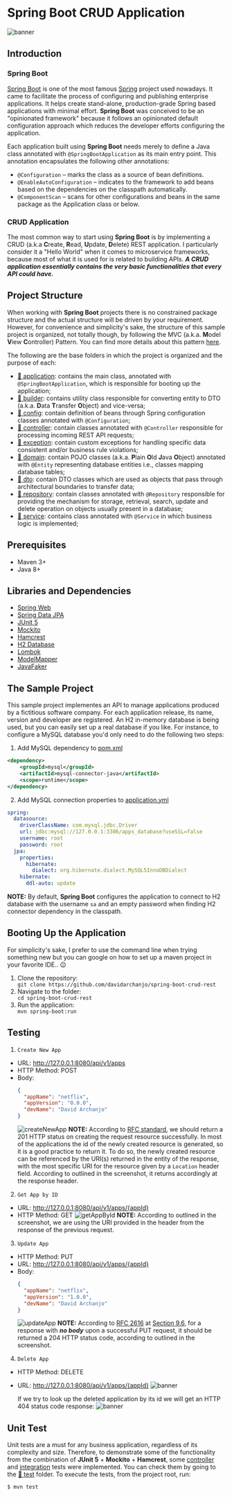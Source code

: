 # Spring Boot CRUD Application 
![banner](./assets/banner.jpg)

## Introduction

### Spring Boot
[Spring Boot](https://spring.io/projects/spring-boot) is one of the most famous [Spring](https://spring.io/projects/spring-framework) project used nowadays. It came to facilitate the process of configuring and publishing enterprise applications. It helps create stand-alone, production-grade Spring based applications with minimal effort. **Spring Boot** was conceived to be an "opinionated framework" because it follows an opinionated default configuration approach which reduces the developer efforts configuring the application.

Each application built using **Spring Boot** needs merely to define a Java class annotated with `@SpringBootApplication` as its main entry point. This annotation encapsulates the following other annotations:
- `@Configuration` – marks the class as a source of bean definitions.
- `@EnableAutoConfiguration` – indicates to the framework to add beans based on the dependencies on the classpath automatically.
- `@ComponentScan` – scans for other configurations and beans in the same package as the Application class or below.

### CRUD Application
The most common way to start using **Spring Boot** is by implementing a CRUD (a.k.a **C**reate, **R**ead, **U**pdate, **D**elete) REST application. I particularly consider it a "Hello World" when it comes to microservice frameworks, because most of what it is used for is related to building APIs. ***A CRUD application essentially contains the very basic functionalities that every API could have.***


## Project Structure
When working with **Spring Boot** projects there is no constrained package structure and the actual structure will be driven by your requirement. However, for convenience and simplicity's sake, the structure of this sample project is organized, not totally though, by following the MVC (a.k.a. **M**odel **V**iew **C**ontroller) Pattern. You can find more details about this pattern [here](https://examples.javacodegeeks.com/spring-mvc-architecture-overview-example/).

The following are the base folders in which the project is organized and the purpose of each:
- [📁 application](src/main/java/br/com/example/davidarchanjo/application): contains the main class, annotated with `@SpringBootApplication`, which is responsible for booting up the application;
- [📁 builder](src/main/java/br/com/example/davidarchanjo/builder): contains utility class responsible for converting entity to DTO (a.k.a. **D**ata **T**ransfer **O**bject) and vice-versa;
- [📁 config](src/main/java/br/com/example/davidarchanjo/config): contain definition of beans through Spring configuration classes annotated with `@Configuration`;
- [📁 controller](src/main/java/br/com/example/davidarchanjo/controller): contain classes annotated with `@Controller` responsible for processing incoming REST API requests;
- [📁 exception](src/main/java/br/com/example/davidarchanjo/exception): contain custom exceptions for handling specific data consistent and/or business rule violations;
- [📁 domain](src/main/java/br/com/example/davidarchanjo/model/domain): contain POJO classes (a.k.a. **P**lain **O**ld **J**ava **O**bject) annotated with `@Entity` representing database entities i.e., classes mapping database tables;
- [📁 dto](src/main/java/br/com/example/davidarchanjo/model/dto): contain DTO classes which are used as objects that pass through architectural boundaries to transfer data; 
- [📁 repository](src/main/java/br/com/example/davidarchanjo/repository): contain classes annotated with `@Repository` responsible for providing the mechanism for storage, retrieval, search, update and delete operation on objects usually present in a database;
- [📁 service](src/main/java/br/com/example/davidarchanjo/service): contains class annotated with `@Service` in which business logic is implemented;


## Prerequisites
- Maven 3+
- Java 8+


## Libraries and Dependencies
- [Spring Web](https://docs.spring.io/spring-framework/docs/current/reference/html/web.html)
- [Spring Data JPA](https://spring.io/projects/spring-data-jpa)
- [JUnit 5](https://junit.org/junit5/)
- [Mockito](https://site.mockito.org/)
- [Hamcrest](http://hamcrest.org/)
- [H2 Database](https://www.h2database.com/html/main.html)
- [Lombok](https://projectlombok.org/)
- [ModelMapper](http://modelmapper.org/)
- [JavaFaker](https://github.com/DiUS/java-faker)


## The Sample Project
This sample project implementes an API to manage applications produced by a fictitious software company. For each application release, its name, version and developer are registered. An H2 in-memory database is being used, but you can easily set up a real database if you like. For instance, to configure a MySQL database you'd only need to do the following two steps:

1. Add MySQL dependency to [pom.xml](./pom.xml)
````xml
<dependency>
    <groupId>mysql</groupId>
    <artifactId>mysql-connector-java</artifactId>
    <scope>runtime</scope>
</dependency>
````

2. Add MySQL connection properties to [application.yml](./src/main/resources/application.yml)
````yaml
spring:
  datasource:
    driverClassName: com.mysql.jdbc.Driver
    url: jdbc:mysql://127.0.0.1:3306/apps_database?useSSL=false
    username: root
    password: root
  jpa:
    properties:
      hibernate:
        dialect: org.hibernate.dialect.MySQL5InnoDBDialect
    hibernate:
      ddl-auto: update
````
**NOTE:** By default, **Spring Boot** configures the application to connect to H2 database with the username `sa` and an empty password when finding H2 connector dependency in the classpath.

## Booting Up the Application
For simplicity's sake, I prefer to use the command line when trying something new but you can google on how to set up a maven project in your favorite IDE.. 😉
<ol>
<li>Clone the repository:</li>
  <code>git clone https://github.com/davidarchanjo/spring-boot-crud-rest</code>
<li>Navigate to the folder:</li>
  <code>cd spring-boot-crud-rest</code>
<li>Run the application:</li>
  <code>mvn spring-boot:run</code>
</ol>


## Testing
1. `Create New App`
- URL: http://127.0.0.1:8080/api/v1/apps
- HTTP Method: POST
- Body:
  ````json
  {
    "appName": "netflix",
    "appVersion": "0.0.0",
    "devName": "David Archanjo"
  }
  ````
  ![createNewApp](./assets/createNewApp.jpg)
  **NOTE:** According to [RFC standard](https://www.w3.org/Protocols/rfc2616/rfc2616-sec10.html), we should return a 201 HTTP status on creating the request resource successfully. In most of the applications the id of the newly created resource is generated, so it is a good practice to return it. To do so, the newly created resource can be referenced by the URI(s) returned in the entity of the response, with the most specific URI for the resource given by a `Location` header field. According to outlined in the screenshot, it returns accordingly at the response header.

2. `Get App by ID`
- URL: http://127.0.0.1:8080/api/v1/apps/{appId} 
- HTTP Method: GET
  ![getAppById](./assets/getAppById.jpg)
  **NOTE:** According to outlined in the screenshot, we are using the URI provided in the header from the response of the previous request.

3. `Update App`
- HTTP Method: PUT
- URL: http://127.0.0.1:8080/api/v1/apps/{appId}
- Body:
  ````json
  {
    "appName": "netflix",
    "appVersion": "1.0.0",
    "devName": "David Archanjo"
  }
  ````
  ![updateApp](./assets/updateApp.jpg)
  **NOTE:** According to [RFC 2616](http://www.w3.org/Protocols/rfc2616/rfc2616.html) at [Section 9.6](http://www.w3.org/Protocols/rfc2616/rfc2616-sec9.html#sec9.6), for a response with ***no body*** upon a successful PUT request, it should be returned a 204 HTTP status code, according to outlined in the screenshot.
  
4. `Delete App`
- HTTP Method: DELETE
- URL: http://127.0.0.1:8080/api/v1/apps/{appId}
  ![banner](./assets/deleteApp.jpg)
  
  If we try to look up the deleted application by its id we will get an HTTP 404 status code response:
  ![banner](./assets/getAppById404.jpg)


## Unit Test
Unit tests are a must for any business application, regardless of its complexity and size. Therefore, to demonstrate some of the functionality from the combination of **JUnit 5** + **Mockito** + **Hamcrest**, some [controller](./src/test/java/br/com/example/davidarchanjo/controller) and [integration](./src/test/java/br/com/example/davidarchanjo/integration) tests were implemented. You can check them by going to the [📁 test](./src/test/java/br/com/example/davidarchanjo) folder. To execute the tests, from the project root, run:
````bash
$ mvn test
````


